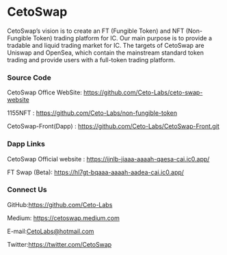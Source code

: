 # CetoSwap

CetoSwap’s vision is to create an FT (Fungible Token) and NFT (Non-Fungible Token) trading platform for IC. Our main purpose is to provide a tradable and liquid trading market for IC. The targets of CetoSwap are Uniswap and OpenSea, which contain the mainstream standard token trading and provide users with a full-token trading platform.





### Source Code



CetoSwap Office WebSite: https://github.com/Ceto-Labs/ceto-swap-website

1155NFT : https://github.com/Ceto-Labs/non-fungible-token

CetoSwap-Front(Dapp) : https://github.com/Ceto-Labs/CetoSwap-Front.git




### Dapp Links



CetoSwap Official website : https://ijnlb-jiaaa-aaaah-qaesa-cai.ic0.app/

FT Swap (Beta):  https://hl7gt-bqaaa-aaaah-aadea-cai.ic0.app/




### Connect Us 

GitHub:https://github.com/Ceto-Labs

Medium: https://cetoswap.medium.com

E-mail:CetoLabs@hotmail.com

Twitter:https://twitter.com/CetoSwap

